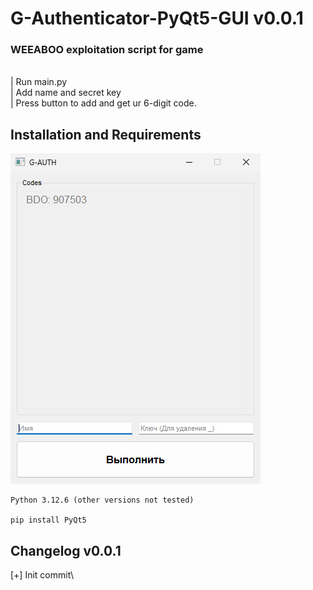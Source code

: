 # G-Authenticator-PyQt5-GUI v0.0.1

### WEEABOO exploitation script for game
\
| Run main.py\
| Add name and secret key\
| Press button to add and get ur 6-digit code.

## Installation and Requirements

![](preview.png)

```
Python 3.12.6 (other versions not tested)

pip install PyQt5
```


## Changelog v0.0.1

[+] Init commit\